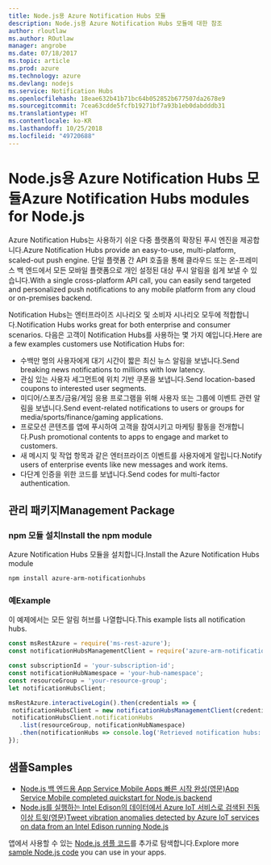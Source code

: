 ```yaml
---
title: Node.js용 Azure Notification Hubs 모듈
description: Node.js용 Azure Notification Hubs 모듈에 대한 참조
author: rloutlaw
ms.author: ROutlaw
manager: angrobe
ms.date: 07/18/2017
ms.topic: article
ms.prod: azure
ms.technology: azure
ms.devlang: nodejs
ms.service: Notification Hubs
ms.openlocfilehash: 18eae632b41b71bc64b052852b677507da2678e9
ms.sourcegitcommit: 7cea63cdde5fcfb19271bf7a93b1eb0dabdddb31
ms.translationtype: HT
ms.contentlocale: ko-KR
ms.lasthandoff: 10/25/2018
ms.locfileid: "49720688"
---
```

# <a name="azure-notification-hubs-modules-for-nodejs"></a><span data-ttu-id="c4880-103">Node.js용 Azure Notification Hubs 모듈</span><span class="sxs-lookup"><span data-stu-id="c4880-103">Azure Notification Hubs modules for Node.js</span></span>

<span data-ttu-id="c4880-104">Azure Notification Hubs는 사용하기 쉬운 다중 플랫폼의 확장된 푸시 엔진을 제공합니다.</span><span class="sxs-lookup"><span data-stu-id="c4880-104">Azure Notification Hubs provide an easy-to-use, multi-platform, scaled-out push engine.</span></span> <span data-ttu-id="c4880-105">단일 플랫폼 간 API 호출을 통해 클라우드 또는 온-프레미스 백 엔드에서 모든 모바일 플랫폼으로 개인 설정된 대상 푸시 알림을 쉽게 보낼 수 있습니다.</span><span class="sxs-lookup"><span data-stu-id="c4880-105">With a single cross-platform API call, you can easily send targeted and personalized push notifications to any mobile platform from any cloud or on-premises backend.</span></span>

<span data-ttu-id="c4880-106">Notification Hubs는 엔터프라이즈 시나리오 및 소비자 시나리오 모두에 적합합니다.</span><span class="sxs-lookup"><span data-stu-id="c4880-106">Notification Hubs works great for both enterprise and consumer scenarios.</span></span> <span data-ttu-id="c4880-107">다음은 고객이 Notification Hubs를 사용하는 몇 가지 예입니다.</span><span class="sxs-lookup"><span data-stu-id="c4880-107">Here are a few examples customers use Notification Hubs for:</span></span>
- <span data-ttu-id="c4880-108">수백만 명의 사용자에게 대기 시간이 짧은 최신 뉴스 알림을 보냅니다.</span><span class="sxs-lookup"><span data-stu-id="c4880-108">Send breaking news notifications to millions with low latency.</span></span>
- <span data-ttu-id="c4880-109">관심 있는 사용자 세그먼트에 위치 기반 쿠폰을 보냅니다.</span><span class="sxs-lookup"><span data-stu-id="c4880-109">Send location-based coupons to interested user segments.</span></span>
- <span data-ttu-id="c4880-110">미디어/스포츠/금융/게임 응용 프로그램을 위해 사용자 또는 그룹에 이벤트 관련 알림을 보냅니다.</span><span class="sxs-lookup"><span data-stu-id="c4880-110">Send event-related notifications to users or groups for media/sports/finance/gaming applications.</span></span>
- <span data-ttu-id="c4880-111">프로모션 콘텐츠를 앱에 푸시하여 고객을 참여시키고 마케팅 활동을 전개합니다.</span><span class="sxs-lookup"><span data-stu-id="c4880-111">Push promotional contents to apps to engage and market to customers.</span></span>
- <span data-ttu-id="c4880-112">새 메시지 및 작업 항목과 같은 엔터프라이즈 이벤트를 사용자에게 알립니다.</span><span class="sxs-lookup"><span data-stu-id="c4880-112">Notify users of enterprise events like new messages and work items.</span></span>
- <span data-ttu-id="c4880-113">다단계 인증을 위한 코드를 보냅니다.</span><span class="sxs-lookup"><span data-stu-id="c4880-113">Send codes for multi-factor authentication.</span></span>

## <a name="management-package"></a><span data-ttu-id="c4880-114">관리 패키지</span><span class="sxs-lookup"><span data-stu-id="c4880-114">Management Package</span></span>

### <a name="install-the-npm-module"></a><span data-ttu-id="c4880-115">npm 모듈 설치</span><span class="sxs-lookup"><span data-stu-id="c4880-115">Install the npm module</span></span>

<span data-ttu-id="c4880-116">Azure Notification Hubs 모듈을 설치합니다.</span><span class="sxs-lookup"><span data-stu-id="c4880-116">Install the Azure Notification Hubs module</span></span> 

```bash
npm install azure-arm-notificationhubs
```

### <a name="example"></a><span data-ttu-id="c4880-117">예</span><span class="sxs-lookup"><span data-stu-id="c4880-117">Example</span></span>

<span data-ttu-id="c4880-118">이 예제에서는 모든 알림 허브를 나열합니다.</span><span class="sxs-lookup"><span data-stu-id="c4880-118">This example lists all notification hubs.</span></span>

 ```javascript
const msRestAzure = require('ms-rest-azure');
const notificationHubsManagementClient = require('azure-arm-notificationhubs');

const subscriptionId = 'your-subscription-id';
const notificationHubNamespace = 'your-hub-namespace';
const resourceGroup = 'your-resource-group';
let notificationHubsClient;

msRestAzure.interactiveLogin().then(credentials => {
  notificationHubsClient = new notificationHubsManagementClient(credentials, subscriptionId);
  notificationHubsClient.notificationHubs
    .list(resourceGroup, notificationHubNamespace)
    .then(notificationHubs => console.log('Retrieved notification hubs: ', notificationHubs));
});
```

## <a name="samples"></a><span data-ttu-id="c4880-119">샘플</span><span class="sxs-lookup"><span data-stu-id="c4880-119">Samples</span></span>

* [<span data-ttu-id="c4880-120">Node.js 백 엔드용 App Service Mobile Apps 빠른 시작 완성(영문)</span><span class="sxs-lookup"><span data-stu-id="c4880-120">App Service Mobile completed quickstart for Node.js backend</span></span>](https://azure.microsoft.com/resources/samples/app-service-mobile-nodejs-backend-quickstart/)
* [<span data-ttu-id="c4880-121">Node.js를 실행하는 Intel Edison의 데이터에서 Azure IoT 서비스로 검색된 진동 이상 트윗(영문)</span><span class="sxs-lookup"><span data-stu-id="c4880-121">Tweet vibration anomalies detected by Azure IoT services on data from an Intel Edison running Node.js</span></span>](https://azure.microsoft.com/resources/samples/iot-hub-nodejs-intel-edison-vibration-anomaly-detection/)

<span data-ttu-id="c4880-122">앱에서 사용할 수 있는 [Node.js 샘플 코드](https://azure.microsoft.com/resources/samples/?platform=nodejs)를 추가로 탐색합니다.</span><span class="sxs-lookup"><span data-stu-id="c4880-122">Explore more [sample Node.js code](https://azure.microsoft.com/resources/samples/?platform=nodejs) you can use in your apps.</span></span>
